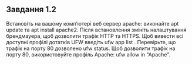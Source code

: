 ## Завдання 1.2
Встановіть на вашому комп’ютері веб сервер apache: виконайте apt update та apt install apache2. Після встановлення змініть налаштування брендмауера, щоб дозволити трафік HTTP та HTTPS. Щоб вивести всі доступні профілі дотатків UFW введіть ufw app list . Перевірьте, що трафік на порту 80 дозволено ufw status. Щоб дозволити трафік на порту 80, використовуйте профіль Apache: ufw allow in "Apache". 
